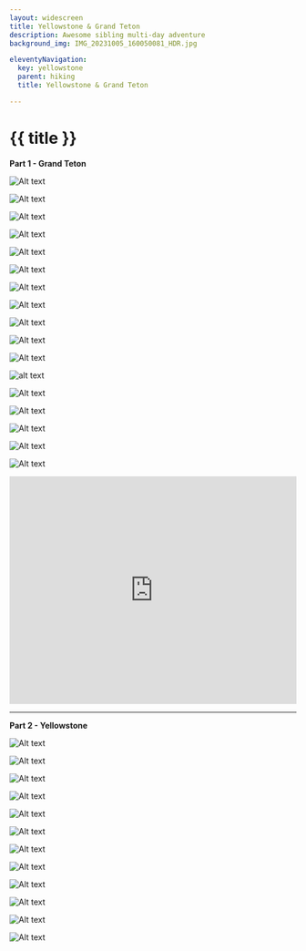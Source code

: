 ```yaml
---
layout: widescreen
title: Yellowstone & Grand Teton
description: Awesome sibling multi-day adventure
background_img: IMG_20231005_160050081_HDR.jpg

eleventyNavigation:
  key: yellowstone
  parent: hiking
  title: Yellowstone & Grand Teton

---
```

# {{ title }}

**Part 1 - Grand Teton**

![Alt text](IMG_20231005_073316908_HDR.jpg "drive in")

![Alt text](IMG_20231005_160050081_HDR.jpg "Nice vista")

![Alt text](IMG_20231005_083322127_HDR.jpg "again, view from distance")

![Alt text](IMG_20231005_100038272_HDR.jpg "Fr. David!")

![Alt text](IMG_20231005_100858068_HDR.jpg "Heading towards the pass")

![Alt text](IMG_20231005_101114408.jpg "I like all of these")

![Alt text](IMG_20231005_110151499_HDR.jpg "Nicely framed")

![Alt text](IMG_20231005_111630512_HDR.jpg "The snow-topped parts glowed and sparkled in the sun. Snow up there actd like a prism, super cool")

![Alt text](IMG_20231005_113515101_HDR.jpg "well hello there sir")

![Alt text](IMG_20231005_113600283_HDR.jpg "watched him swim right through the water - didn't expect that!")

![Alt text](IMG_20231005_120820963_HDR.jpg "Found a nice setup for this shot. Kinda bland lighting but whatever")

![alt text](IMG_20231005_120816896_HDR-EDIT-EDIT.jpg "This better?")

![Alt text](IMG_20231005_130819082_HDR.jpg "My brother about to offer Mass")

![Alt text](IMG_20231005_130831384_HDR.jpg "I found him a spot with a killer view!")

![Alt text](IMG_20231005_135157651_HDR.jpg "The view on the hike back")

![Alt text](IMG_20231005_142614766_HDR.jpg "Lower exposure for a more ominous appearance")

![Alt text](IMG_20231005_154027601_HDR.jpg "David noticed this photo opportunity")


<iframe class="alltrails" src="https://www.alltrails.com/widget/trail/us/wyoming/cascade-canyon-trail?u=i&sh=lc1gzx" width="100%" height="400" frameborder="0" scrolling="no" marginheight="0" marginwidth="0" title="AllTrails: Trail Guides and Maps for Hiking, Camping, and Running"></iframe>

---

**Part 2 - Yellowstone**

![Alt text](IMG_20231006_092818173.jpg "First morning in Yellowstone! Cold but beautiful")

![Alt text](IMG_20231006_083043667_HDR.jpg "It's really hard to photograph these steam vents in the morning, this is the only one that came out well haha")

![Alt text](image-7.png "This dude was tryna hide in the fog over here")

![Alt text](image-2.png "Icy and misty over the inlet")

![Alt text](IMG_20231007_074045101_HDR.jpg "Stunning sunrise, photos (at least not mine lol) don't do it justice")

![Alt text](image.png "Lovely view of the whole park from Mt. Washburn")

![Alt text](image-3.png "This geyser went on for soo long, created a huge steam column!")

![Alt text](IMG_20231007_102109516_HDR.jpg "This thing went off like a cannon!!!")

![Alt text](image-1.png "Smoke rises from steam vents at the edge of Lake Yellowstone at sunset")

![Alt text](image-4.png "This is where one of those fancy cameras with a long lense would've been real nice")

![Alt text](image-5.png "Other direction, capturing the last moments before sunset")

![Alt text](image-6.png "Sunset gave these mountains a very interesting shade")